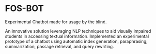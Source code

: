 # FOS-BOT
Experimental Chatbot made for usage by the blind.

An innovative solution leveraging NLP techniques to aid visually impaired students in accessing textual information. Implemented an experimental prototype of a chatbot using automatic index generation, paraphrasing, summarization, passage retrieval, and query rewriting. 
